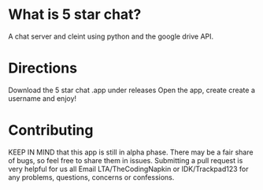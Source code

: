 
# What is 5 star chat?

A chat server and cleint using python and the google drive API. 

# Directions

Download the 5 star chat .app under releases
Open the app, create create a username and enjoy!
# Contributing
KEEP IN MIND that this app is still in alpha phase. There may be a fair share of bugs, so feel free to share them in issues. 
Submitting a pull request is very helpful for us all
Email LTA/TheCodingNapkin or IDK/Trackpad123 for any problems, questions, concerns or confessions. 

